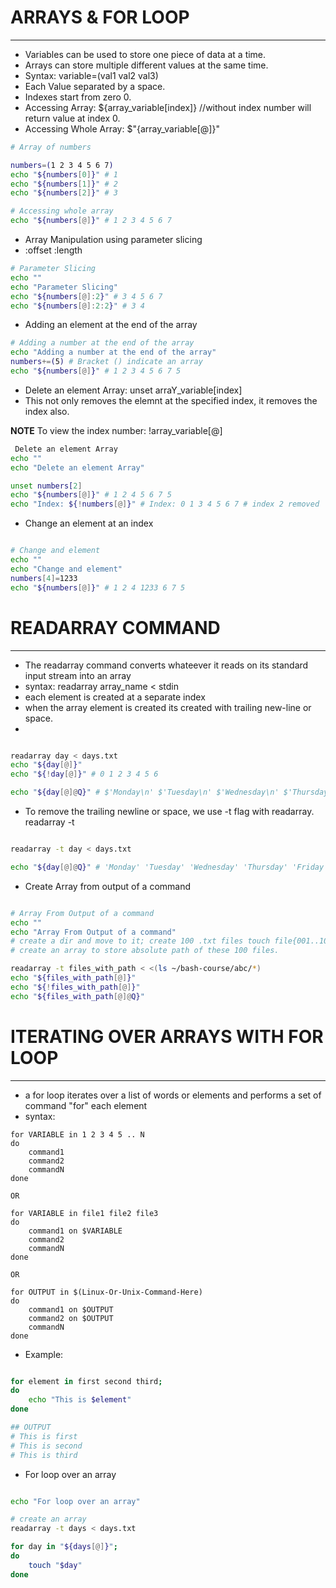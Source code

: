 # ARRAYS & FOR LOOP
----

- Variables can be used to store one piece of data at a time.
- Arrays can store multiple different values at the same time.
- Syntax: variable=(val1 val2 val3)
- Each Value separated by a space.
- Indexes start from zero 0.
- Accessing Array: ${array_variable[index]} //without index number will return value at index 0.
- Accessing Whole Array: $"{array_variable[@]}"

```bash
# Array of numbers

numbers=(1 2 3 4 5 6 7)
echo "${numbers[0]}" # 1
echo "${numbers[1]}" # 2
echo "${numbers[2]}" # 3

# Accessing whole array
echo "${numbers[@]}" # 1 2 3 4 5 6 7
```

- Array Manipulation using parameter slicing
- :offset :length

```bash
# Parameter Slicing
echo ""
echo "Parameter Slicing"
echo "${numbers[@]:2}" # 3 4 5 6 7
echo "${numbers[@]:2:2}" # 3 4
```

- Adding an element at the end of the array

```bash
# Adding a number at the end of the array
echo "Adding a number at the end of the array"
numbers+=(5) # Bracket () indicate an array
echo "${numbers[@]}" # 1 2 3 4 5 6 7 5
```

- Delete an element Array: unset arraY_variable[index]
- This not only removes the elemnt at the specified index, it removes the index also.

**NOTE** To view the index number: !array_variable[@]

```bash
 Delete an element Array
echo ""
echo "Delete an element Array"

unset numbers[2]
echo "${numbers[@]}" # 1 2 4 5 6 7 5
echo "Index: ${!numbers[@]}" # Index: 0 1 3 4 5 6 7 # index 2 removed

```

- Change an element at an index
  
```bash

# Change and element 
echo ""
echo "Change and element"
numbers[4]=1233
echo "${numbers[@]}" # 1 2 4 1233 6 7 5


```

# READARRAY COMMAND
----

- The readarray command converts whateever it reads on its standard input stream into an array
- syntax: readarray array_name < stdin
- each element is created at a separate index
- when the array element is created its created with trailing new-line or space.
-  
```bash

readarray day < days.txt
echo "${day[@]}"
echo "${!day[@]}" # 0 1 2 3 4 5 6

echo "${day[@]@Q}" # $'Monday\n' $'Tuesday\n' $'Wednesday\n' $'Thursday\n' $'Friday\n' $'Saturday\n' $'Thursday\n'
```
- To remove the trailing newline or space, we use -t flag with readarray. readarray -t

```bash

readarray -t day < days.txt

echo "${day[@]@Q}" # 'Monday' 'Tuesday' 'Wednesday' 'Thursday' 'Friday' 'Saturday' 'Thursday'

```

- Create Array from output of a command

```bash

# Array From Output of a command
echo ""
echo "Array From Output of a command"
# create a dir and move to it; create 100 .txt files touch file{001..100}.txt
# create an array to store absolute path of these 100 files.

readarray -t files_with_path < <(ls ~/bash-course/abc/*)
echo "${files_with_path[@]}"
echo "${!files_with_path[@]}"
echo "${files_with_path[@]@Q}"

```

# ITERATING OVER ARRAYS WITH FOR LOOP
----

- a for loop iterates over a list of words or elements and performs a set of command "for" each element 
- syntax:

```console
for VARIABLE in 1 2 3 4 5 .. N
do
    command1
    command2
    commandN
done

OR
	
for VARIABLE in file1 file2 file3
do
    command1 on $VARIABLE
    command2
    commandN
done

OR
	
for OUTPUT in $(Linux-Or-Unix-Command-Here)
do
    command1 on $OUTPUT
    command2 on $OUTPUT
    commandN
done
```

- Example:

```bash

for element in first second third; 
do
    echo "This is $element"
done

## OUTPUT
# This is first
# This is second
# This is third

```

- For loop over an array

```bash

echo "For loop over an array"

# create an array 
readarray -t days < days.txt

for day in "${days[@]}";
do
    touch "$day"
done

```